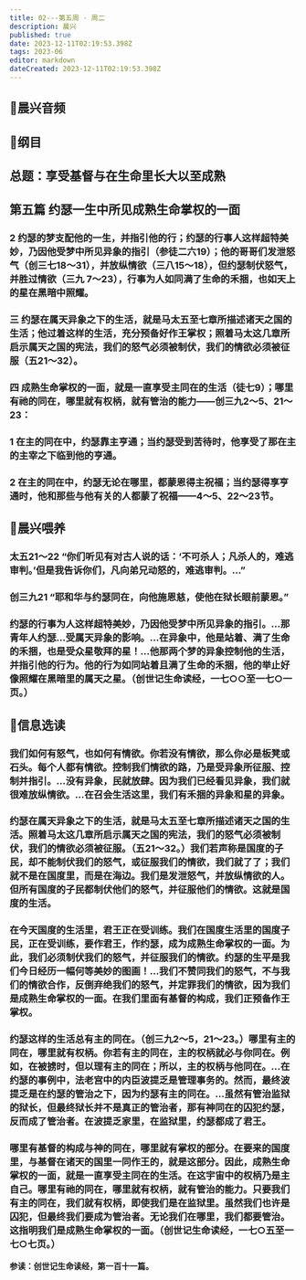 ```yaml
---
title: 02---第五周 · 周二
description: 晨兴
published: true
date: 2023-12-11T02:19:53.398Z
tags: 2023-06
editor: markdown
dateCreated: 2023-12-11T02:19:53.398Z
---
```


## 🎵晨兴音频

## 📖纲目

## 总题：享受基督与在生命里长大以至成熟

## 第五篇   约瑟一生中所见成熟生命掌权的一面

### 2   约瑟的梦支配他的一生，并指引他的行；约瑟的行事人这样超特美妙，乃因他受梦中所见异象的指引（参徒二六19）；他的哥哥们发泄怒气（创三七18～31），并放纵情欲（三八15～18），但约瑟制伏怒气，并胜过情欲（三九 7～23），行事为人如同满了生命的禾捆，也如天上的星在黑暗中照耀。

### 三   约瑟在属天异象之下的生活，就是马太五至七章所描述诸天之国的生活；他过着这样的生活，充分预备好作王掌权；照着马太这几章所启示属天之国的宪法，我们的怒气必须被制伏，我们的情欲必须被征服（五21～32）。

### 四   成熟生命掌权的一面，就是一直享受主同在的生活（徒七9）；哪里有祂的同在，哪里就有权柄，就有管治的能力——创三九2～5、21～23：

### 1   在主的同在中，约瑟靠主亨通；当约瑟受到苦待时，他享受了那在主的主宰之下临到他的亨通。

### 2   在主的同在中，约瑟无论在哪里，都蒙恩得主祝福；当约瑟得享亨通时，他和那些与他有关的人都蒙了祝福——4～5、22～23节。

## 📖晨兴喂养

### 太五21～22   “你们听见有对古人说的话：‘不可杀人；凡杀人的，难逃审判。’但是我告诉你们，凡向弟兄动怒的，难逃审判。…”

### 创三九21   “耶和华与约瑟同在，向他施恩慈，使他在狱长眼前蒙恩。”

### 约瑟的行事为人这样超特美妙，乃因他受梦中所见异象的指引。…那青年人约瑟…受属天异象的影响。…在异象中，他是站着、满了生命的禾捆，也是受众星敬拜的星！…他那两个梦的异象控制他的生活，并指引他的行为。他的行为如同站着且满了生命的禾捆，他的举止好像照耀在黑暗里的属天之星。（创世记生命读经，一七○○至一七○一页。）

## 📖信息选读

### 我们如何有怒气，也如何有情欲。你若没有情欲，那么你必是板凳或石头。每个人都有情欲。控制我们情欲的路，乃是受异象所征服、控制并指引。…没有异象，民就放肆。因为我们已经看见异象，我们就很难放纵情欲。…在召会生活这里，我们有禾捆的异象和星的异象。

### 约瑟在属天异象之下的生活，就是马太五至七章所描述诸天之国的生活。照着马太这几章所启示属天之国的宪法，我们的怒气必须被制伏，我们的情欲必须被征服。（五21～32。）我们若声称是国度的子民，却不能制伏我们的怒气，或征服我们的情欲，我们就了了；我们就不是在国度里，而是在海边。我们是发泄怒气，并放纵情欲的人。但所有国度的子民都制伏他们的怒气，并征服他们的情欲。这就是国度的生活。

### 在今天国度的生活里，君王正在受训练。我们在国度生活里的国度子民，正在受训练，要作君王，作约瑟，成为成熟生命掌权的一面。为此，我们必须制伏我们的怒气，并征服我们的情欲。约瑟的生平是我们今日经历一幅何等美妙的图画！…我们不赞同我们的怒气，不与我们的情欲合作，反倒弃绝我们的怒气，并定罪我们的情欲，因为我们是成熟生命掌权的一面。在我们里面有基督的构成，我们正预备作王掌权。

### 约瑟这样的生活总有主的同在。（创三九2～5，21～23。）哪里有主的同在，哪里就有权柄。你若有主的同在，主的权柄就必与你同在。例如，在被掳时，但以理有主的同在；所以，主的权柄与他同在。…在约瑟的事例中，法老宫中的内臣波提乏是管理事务的。然而，最终波提乏是在约瑟的管治之下，因为约瑟有主的同在。…虽然有管治监狱的狱长，但最终狱长并不是真正的管治者，那有神同在的囚犯约瑟，反而成了管治者。在波提乏家里，在监狱里，约瑟都成了君王。

### 哪里有基督的构成与神的同在，哪里就有掌权的部分。在要来的国度里，与基督在诸天的国里一同作王的，就是这部分。因此，成熟生命掌权的一面，就是一直享受主同在的生活。在这宇宙中的权柄乃是主自己。哪里有祂的同在，哪里就有权柄，就有管治的能力。只要我们有主的同在，我们就有权柄，即使我们是在监狱里。虽然我们也许是囚犯，但最终我们要成为管治者。无论我们在哪里，我们都要管治。这指明我们是成熟生命掌权的一面。（创世记生命读经，一七○五至一七○七页。）

**参读：创世记生命读经，第一百十一篇。**
<!-- Google tag (gtag.js) -->
<script async src="https://www.googletagmanager.com/gtag/js?id=G-1P8709Z16T"></script>
<script>
  window.dataLayer = window.dataLayer || [];
  function gtag(){dataLayer.push(arguments);}
  gtag('js', new Date());

  gtag('config', 'G-1P8709Z16T');
</script>